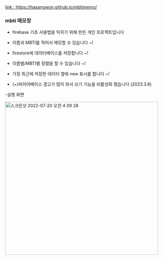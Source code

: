 [link :
https://hasangwon.github.io/mbtimemo/
](https://hasangwon.github.io/mbtimemo/)
### mbti 메모장
- firebase 기초 사용법을 익히기 위해 만든 개인 프로젝트입니다

- 이름과 MBTI를 적어서 메모할 수 있습니다 ~!
- firestore에 데이터베이스를 저장합니다 ~!
- 이름별/MBTI별 정렬을 할 수 있습니다 ~!
- 가장 최근에 저장한 데이터 옆에 new 표시를 합니다 ~!
- (+)파이어베이스 경고가 많이 와서 쓰기 기능을 비활성화 했습니다 (2023.3.6)

-실행 화면

<img width="500" alt="스크린샷 2022-07-20 오전 4 09 28" src="https://user-images.githubusercontent.com/75872687/179829795-1896fee8-78fe-43d2-9aaa-c6f4e16da3fc.png">
